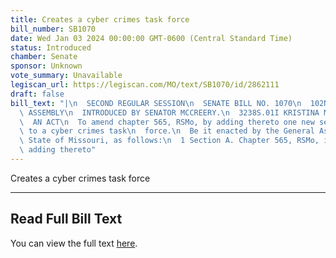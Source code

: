 ```yaml
---
title: Creates a cyber crimes task force
bill_number: SB1070
date: Wed Jan 03 2024 00:00:00 GMT-0600 (Central Standard Time)
status: Introduced
chamber: Senate
sponsor: Unknown
vote_summary: Unavailable
legiscan_url: https://legiscan.com/MO/text/SB1070/id/2862111
draft: false
bill_text: "|\n  SECOND REGULAR SESSION\n  SENATE BILL NO. 1070\n  102ND GENERA L\
  \ ASSEMBLY\n  INTRODUCED BY SENATOR MCCREERY.\n  3238S.01I KRISTINA MARTIN, Secretary\n\
  \  AN ACT\n  To amend chapter 565, RSMo, by adding thereto one new section relating\
  \ to a cyber crimes task\n  force.\n  Be it enacted by the General Assembly of the\
  \ State of Missouri, as follows:\n  1 Section A. Chapter 565, RSMo, is amended by\
  \ adding thereto"
---
```

Creates a cyber crimes task force

---

## Read Full Bill Text

You can view the full text [here](https://legiscan.com/MO/text/SB1070/id/2862111).
